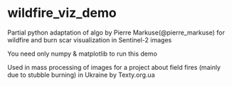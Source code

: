 # wildfire_viz_demo
Partial python adaptation of algo by Pierre Markuse(@pierre_markuse) for wildfire and burn scar visualization in Sentinel-2 images

You need only numpy & matplotlib to run this demo

Used in mass processing of images for a project about field fires (mainly due to stubble burning) in Ukraine by Texty.org.ua
